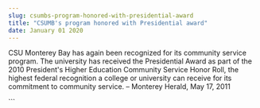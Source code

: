 ```yaml
---
slug: csumbs-program-honored-with-presidential-award
title: "CSUMB's program honored with Presidential award"
date: January 01 2020
---
```


 
<p>
  CSU Monterey Bay has again been recognized for its community service program.
  The university has received the Presidential Award as part of the 2010
  President's Higher Education Community Service Honor Roll, the highest federal
  recognition a college or university can receive for its commitment to
  community service. – Monterey Herald, May 17, 2011
</p>
```
